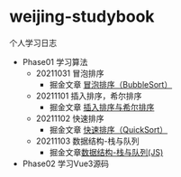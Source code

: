 # weijing-studybook
个人学习日志

- Phase01 学习算法
	- 20211031 冒泡排序
		- 掘金文章  [冒泡排序（BubbleSort） ](https://juejin.cn/post/7025230934408445982)
  - 20211101 插入排序，希尔排序
    - 掘金文章 [插入排序与希尔排序 ](https://juejin.cn/post/7025496240188031006)
  - 20211102 快速排序
    - 掘金文章 [快速排序（QuickSort）](https://juejin.cn/post/7025798766020001822)
  - 20211103 数据结构-栈与队列
    - 掘金文章[数据结构-栈与队列(JS)](https://juejin.cn/post/7026282331803484190) 
- Phase02 学习Vue3源码
